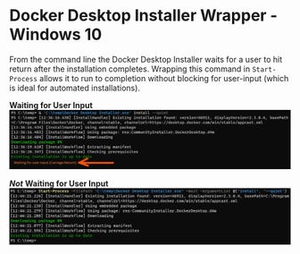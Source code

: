 # Docker Desktop Installer Wrapper - Windows 10

From the command line the Docker Desktop Installer waits for a user to hit return after the installation completes.  Wrapping
this command in ```Start-Process``` allows it to run to completion without blocking for user-input (which is ideal for automated installations).

**Waiting for User Input**
![Docker Desktop Setup Waiting](./images/desktop-docker-installer-waiting-for-user.png)

***Not*** **Waiting for User Input**
![Docker Desktop Setup Waiting](./images/desktop-docker-installer-not-waiting-for-user.png)
